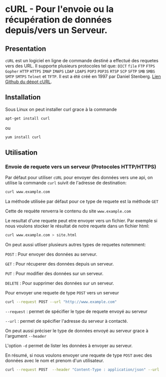 # cURL - Pour l'envoie ou la récupération de données depuis/vers un Serveur.

## Presentation 

`cURL` est un logiciel en ligne de commande destiné a effectué des requetes vers des URL. Il supporte plusieurs protocoles tel que: `DICT` `file` `FTP` `FTPS` `Gopher` `HTTP` `HTTPS` `IMAP` `IMAPS` `LDAP` `LDAPS` `POP3` `POP3S` `RTSP` `SCP` `SFTP` `SMB` `SMBS` `SMTP` `SMTPS` `Telnet` et `TFTP`.
Il est a été créé en 1997 par Daniel Stenberg.
[Lien Github du dépot cURL](https://github.com/curl/curl).

## Installation

Sous Linux on peut installer curl grace à la commande 
```bash
apt-get install curl
```
ou

```bash
yum install curl
```

## Utilisation

### Envoie de requete vers un serveur (Protocoles HTTP/HTTPS)

Par défaut pour utiliser `cURL` pour envoyer des données vers une api, on utilise la commande `curl` suivit de l'adresse de destination:

```bash
curl www.example.com
```
La méthode utilisée par défaut pour ce type de requete est la méthode `GET`

Cette de requète renverra le contenu du site `www.example.com`

Le resultat d'une requete peut etre envoyer vers un fichier. 
Par exemple si nous voulons stocker le résultat de notre requete dans un fichier html:

```bash
curl www.example.com > site.html
```

On peut aussi utliser plusieurs autres types de requetes notemment:

`POST` : Pour envoyer des données au serveur.

`GET` : Pour récuperer des données depuis un serveur.

`PUT` : Pour modifier des données sur un serveur.

`DELETE` : Pour supprimer des données sur un serveur.

Pour envoyer une requete de type `POST` vers un serveur

```bash
curl --request POST --url "http://www.example.com"
```

`--request` : permet de spécifier le type de requete envoyé au serveur

`--url` : permet de spécifier l'adresse du serveur à contacté.

On peut aussi préciser le type de données envoyé au serveur grace à l'argument `--header`  

L'option `-d` permet de lister les données à envoyer au serveur.

En résumé, si nous voulons envoyer une requete de type `POST` avec des données avec le nom et prenom d'un utilisateur.

```bash
curl --request POST  --header "Content-Type : application/json" --url  "http://www.example.com" -d 'name=test'
```
